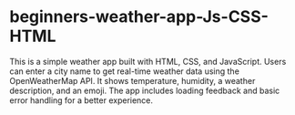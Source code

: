 # beginners-weather-app-Js-CSS-HTML
This is a simple weather app built with HTML, CSS, and JavaScript. Users can enter a city name to get real-time weather data using the OpenWeatherMap API. It shows temperature, humidity, a weather description, and an emoji. The app includes loading feedback and basic error handling for a better experience.
